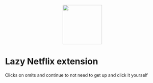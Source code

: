 <p align="center">
  <img width="128" height="128" src="https://github.com/AlejandroSuero/nonstop-netflix/blob/main/extension/icons/LazyNetflix-128.png">
</p>


# Lazy Netflix extension

Clicks on omits and continue to not need to get up and click it yourself
